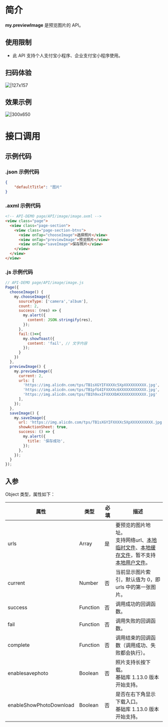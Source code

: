 
# 简介
**my.previewImage** 是预览图片的 API。

## 使用限制

- 此 API 支持个人支付宝小程序、企业支付宝小程序使用。

## 扫码体验
![|127x157](https://cdn.nlark.com/yuque/0/2021/jpeg/179989/1625191726620-5e45ee53-b35c-4a2f-9088-24c5dce03300.jpeg#align=left&display=inline&height=157&margin=%5Bobject%20Object%5D&name=1.jpeg&originHeight=157&originWidth=127&size=19820&status=done&style=stroke&width=127)

## 效果示例
![|300x650](https://gw.alipayobjects.com/mdn/rms_aba389/afts/img/A*QtdsQIBkcP8AAAAAAAAAAAAAARQnAQ)

# 接口调用

## 示例代码

### .json 示例代码
```json
{
    "defaultTitle": "图片"
}
```

### .axml 示例代码
```html
<!-- API-DEMO page/API/image/image.axml -->
<view class="page">
  <view class="page-section">
    <view class="page-section-btns">
      <view onTap="chooseImage">选择照片</view>
      <view onTap="previewImage">预览照片</view>
      <view onTap="saveImage">保存照片</view>
    </view>
  </view>
</view>
```

### .js 示例代码
```javascript
// API-DEMO page/API/image/image.js
Page({
  chooseImage() {
    my.chooseImage({
      sourceType: ['camera','album'],
      count: 2,
      success: (res) => {
        my.alert({
          content: JSON.stringify(res),
        });
      },
      fail:()=>{
        my.showToast({
          content: 'fail', // 文字内容
        });
      }
    })
  },
  previewImage() {
    my.previewImage({
      current: 2,
      urls: [
        'https://img.alicdn.com/tps/TB1sXGYIFXXXXc5XpXXXXXXXXXX.jpg',
        'https://img.alicdn.com/tps/TB1pfG4IFXXXXc6XXXXXXXXXXXX.jpg',
        'https://img.alicdn.com/tps/TB1h9xxIFXXXXbKXXXXXXXXXXXX.jpg'
      ],
    });
  },
  saveImage() {
    my.saveImage({
      url: 'https://img.alicdn.com/tps/TB1sXGYIFXXXXc5XpXXXXXXXXXX.jpg',
      showActionSheet: true,
      success: () => {
        my.alert({
          title: '保存成功',
        });
      },
    });
  }
});
```

## 入参
Object 类型，属性如下：

| **属性** | **类型** | **必填** | **描述** |
| --- | --- | --- | --- |
| urls | Array | 是 | 要预览的图片地址。<br />支持网络url、[本地临时文件](https://opendocs.alipay.com/mini/03dt4s#%E6%9C%AC%E5%9C%B0%E4%B8%B4%E6%97%B6%E6%96%87%E4%BB%B6)、[本地缓存文件](https://opendocs.alipay.com/mini/03dt4s#%E6%9C%AC%E5%9C%B0%E7%BC%93%E5%AD%98%E6%96%87%E4%BB%B6)，暂不支持[本地用户文件](https://opendocs.alipay.com/mini/03dt4s#%E6%9C%AC%E5%9C%B0%E7%94%A8%E6%88%B7%E6%96%87%E4%BB%B6)。 |
| current | Number | 否 | 当前显示图片索引，默认值为 0，即 urls 中的第一张图片。 |
| success | Function | 否 | 调用成功的回调函数。 |
| fail | Function | 否 | 调用失败的回调函数。 |
| complete | Function | 否 | 调用结束的回调函数（调用成功、失败都会执行）。 |
| enablesavephoto | Boolean | 否 | 照片支持长按下载。<br />基础库 1.13.0 版本开始支持。 |
| enableShowPhotoDownload | Boolean | 否 | 是否在右下角显示下载入口。<br />基础库 1.13.0 版本开始支持。 |

